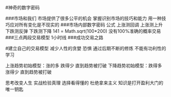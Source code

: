 #神奇的数字密码

###市场和我们
	市场提供了很多公平的机会
	掌握识别市场的技巧和能力
	用一种技巧应对所有变化是不现实的
###市场内部数字密码
	公式
	上涨测回调 上涨测上升 下跌测反弹 下跌测下降
	141 = Math.sqrt(100*200)
	没有100%准确的概率交易
###三点两段交易模型
	1小时线
###成功交易之路


#建立自己的交易模型
减少人性的贪婪 恐惧 通过后期不断的修炼 不能有功利性的学习

上涨趋势初始模型：涨的多 跌得少  直到趋势被打破
下降趋势初始模型：跌得多 涨得少  直到趋势被打破

思考改变人生
实战检验真理
选择看得懂的
杜绝拿来主义
知识是打开盈利大门的唯一钥匙